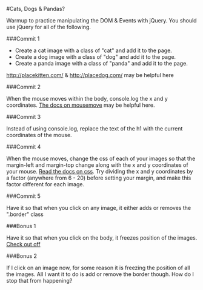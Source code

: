 #Cats, Dogs & Pandas?

Warmup to practice manipulating the DOM & Events with jQuery. You should use jQuery for all of the following.

###Commit 1

* Create a cat image with a class of "cat" and add it to the page.
* Create a dog image with a class of "dog" and add it to the page.
* Create a panda image with a class of "panda" and add it to the page.

http://placekitten.com/ & http://placedog.com/ may be helpful here

###Commit 2

When the mouse moves within the body, console.log the x and y coordinates. [The docs on mousemove](http://api.jquery.com/mousemove/) may be helpful here.

###Commit 3

Instead of using console.log, replace the text of the h1 with the current coordinates of the mouse.

###Commit 4

When the mouse moves, change the css of each of your images so that the margin-left and margin-top change along with the x and y coordinates of your mouse. [Read the docs on css](http://api.jquery.com/css/). Try dividing the x and y coordinates by a factor (anywhere from 6 - 20) before setting your margin, and make this factor different for each image.

###Commit 5

Have it so that when you click on any image, it either adds or removes the ".border" class

###Bonus 1

Have it so that when you click on the body, it freezes position of the images. [Check out off](http://api.jquery.com/off/)

###Bonus 2

If I click on an image now, for some reason it is freezing the position of all the images. All I want it to do is add or remove the border though. How do I stop that from happening?